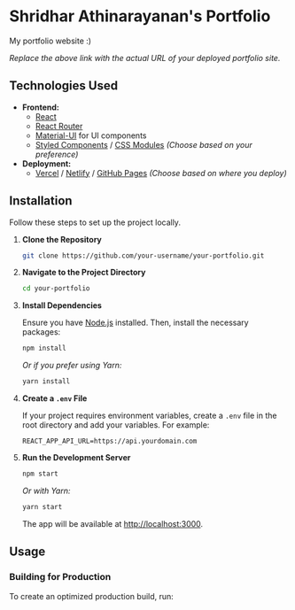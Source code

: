 # Shridhar Athinarayanan's Portfolio

My portfolio website :)

_Replace the above link with the actual URL of your deployed portfolio site._

## Technologies Used

- **Frontend:**
  - [React](https://reactjs.org/)
  - [React Router](https://reactrouter.com/)
  - [Material-UI](https://mui.com/) for UI components
  - [Styled Components](https://styled-components.com/) / [CSS Modules](https://github.com/css-modules/css-modules) _(Choose based on your preference)_
- **Deployment:**
  - [Vercel](https://vercel.com/) / [Netlify](https://www.netlify.com/) / [GitHub Pages](https://pages.github.com/) _(Choose based on where you deploy)_

## Installation

Follow these steps to set up the project locally.

1. **Clone the Repository**

   ```bash
   git clone https://github.com/your-username/your-portfolio.git
   ```

2. **Navigate to the Project Directory**

   ```bash
   cd your-portfolio
   ```

3. **Install Dependencies**

   Ensure you have [Node.js](https://nodejs.org/) installed. Then, install the necessary packages:

   ```bash
   npm install
   ```

   _Or if you prefer using Yarn:_

   ```bash
   yarn install
   ```

4. **Create a `.env` File**

   If your project requires environment variables, create a `.env` file in the root directory and add your variables. For example:

   ```env
   REACT_APP_API_URL=https://api.yourdomain.com
   ```

5. **Run the Development Server**

   ```bash
   npm start
   ```

   _Or with Yarn:_

   ```bash
   yarn start
   ```

   The app will be available at [http://localhost:3000](http://localhost:3000).

## Usage

### Building for Production

To create an optimized production build, run:
